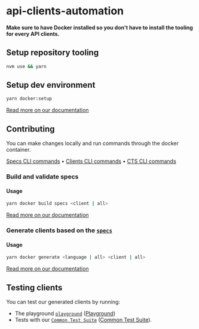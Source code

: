 # api-clients-automation

**Make sure to have Docker installed so you don't have to install the tooling for every API clients.**

## Setup repository tooling

```bash
nvm use && yarn
```

## Setup dev environment

```bash
yarn docker:setup
```

[Read more on our documentation](https://api-clients-automation.netlify.app/docs/contributing/setup-repository)

## Contributing

You can make changes locally and run commands through the docker container.

[Specs CLI commands](https://api-clients-automation.netlify.app/docs/contributing/CLI/specs-commands) • [Clients CLI commands](https://api-clients-automation.netlify.app/docs/contributing/CLI/clients-commands) • [CTS CLI commands](https://api-clients-automation.netlify.app/docs/contributing/CLI/cts-commands)

### Build and validate specs

#### Usage

```bash
yarn docker build specs <client | all>
```

[Read more on our documentation](https://api-clients-automation.netlify.app/docs/contributing/add-new-api-client)

### Generate clients based on the [`specs`](./specs/)

#### Usage

```bash
yarn docker generate <language | all> <client | all>
```

[Read more on our documentation](https://api-clients-automation.netlify.app/docs/contributing/add-new-language)

## Testing clients

You can test our generated clients by running:

- The playground [`playground`](./playground) ([Playground](https://api-clients-automation.netlify.app/docs/contributing/testing/playground.md))
- Tests with our [`Common Test Suite`](./tests/) ([Common Test Suite](https://api-clients-automation.netlify.app/docs/contributing/testing/common-test-suite.md)).
